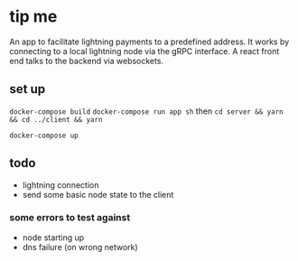 # tip me

An app to facilitate lightning payments to a predefined address.
It works by connecting to a local lightning node via the gRPC interface. A react front end talks to the backend via websockets.

## set up

`docker-compose build`
`docker-compose run app sh` then `cd server && yarn && cd ../client && yarn`

`docker-compose up`

## todo

- lightning connection
- send some basic node state to the client

### some errors to test against

- node starting up
- dns failure (on wrong network)
